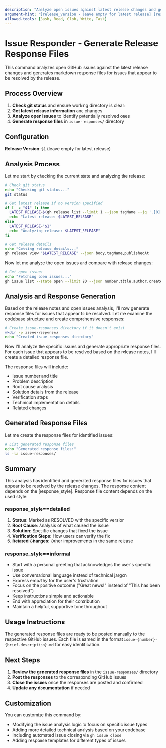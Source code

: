```yaml
---
description: "Analyze open issues against latest release changes and generate response files"
argument-hint: "[release_version - leave empty for latest release] [response_style - defaults to detailed]"
allowed-tools: [Bash, Read, Glob, Write, Task]
---
```


# Issue Responder - Generate Release Response Files

This command analyzes open GitHub issues against the latest release changes and generates markdown response files for issues that appear to be resolved by the release.

## Process Overview

1. **Check git status** and ensure working directory is clean
2. **Get latest release information** and changes
3. **Analyze open issues** to identify potentially resolved ones
4. **Generate response files** in `issue-responses/` directory

## Configuration

**Release Version**: `$1` (leave empty for latest release)

## Analysis Process

Let me start by checking the current state and analyzing the release:

```bash
# Check git status
echo "Checking git status..."
git status

# Get latest release if no version specified
if [ -z "$1" ]; then
  LATEST_RELEASE=$(gh release list --limit 1 --json tagName --jq '.[0].tagName')
  echo "Latest release: $LATEST_RELEASE"
else
  LATEST_RELEASE="$1"
  echo "Analyzing release: $LATEST_RELEASE"
fi

# Get release details
echo "Getting release details..."
gh release view "$LATEST_RELEASE" --json body,tagName,publishedAt
```

Now let me analyze the open issues and compare with release changes:

```bash
# Get open issues
echo "Fetching open issues..."
gh issue list --state open --limit 20 --json number,title,author,createdAt,body
```

## Analysis and Response Generation

Based on the release notes and open issues analysis, I'll now generate response files for issues that appear to be resolved. Let me examine the codebase structure and create comprehensive responses:

```bash
# Create issue-responses directory if it doesn't exist
mkdir -p issue-responses
echo "Created issue-responses directory"
```

Now I'll analyze the specific issues and generate appropriate response files. For each issue that appears to be resolved based on the release notes, I'll create a detailed response file.

The response files will include:
- Issue number and title
- Problem description
- Root cause analysis
- Solution details from the release
- Verification steps
- Technical implementation details
- Related changes

## Generated Response Files

Let me create the response files for identified issues:

```bash
# List generated response files
echo "Generated response files:"
ls -la issue-responses/
```

## Summary

This analysis has identified and generated response files for issues that appear to be resolved by the release changes. The response content depends on the [response_style]. Response file content depends on the used style:

### response_style==detailed

1. **Status**: Marked as RESOLVED with the specific version
2. **Root Cause**: Analysis of what caused the issue
3. **Solution**: Specific changes that fixed the issue
4. **Verification Steps**: How users can verify the fix
5. **Related Changes**: Other improvements in the same release

### response_style==informal

- Start with a personal greeting that acknowledges the user's specific issue
- Use conversational language instead of technical jargon
- Express empathy for the user's frustration
- Focus on the positive outcome ("Great news!" instead of "This has been resolved")
- Keep instructions simple and actionable
- End with appreciation for their contribution
- Maintain a helpful, supportive tone throughout

## Usage Instructions

The generated response files are ready to be posted manually to the respective GitHub issues. Each file is named in the format `issue-{number}-{brief-description}.md` for easy identification.

## Next Steps

1. **Review the generated response files** in the `issue-responses/` directory
2. **Post the responses** to the corresponding GitHub issues
3. **Close the issues** once the responses are posted and confirmed
4. **Update any documentation** if needed

## Customization

You can customize this command by:
- Modifying the issue analysis logic to focus on specific issue types
- Adding more detailed technical analysis based on your codebase
- Including automated issue closing via `gh issue close`
- Adding response templates for different types of issues